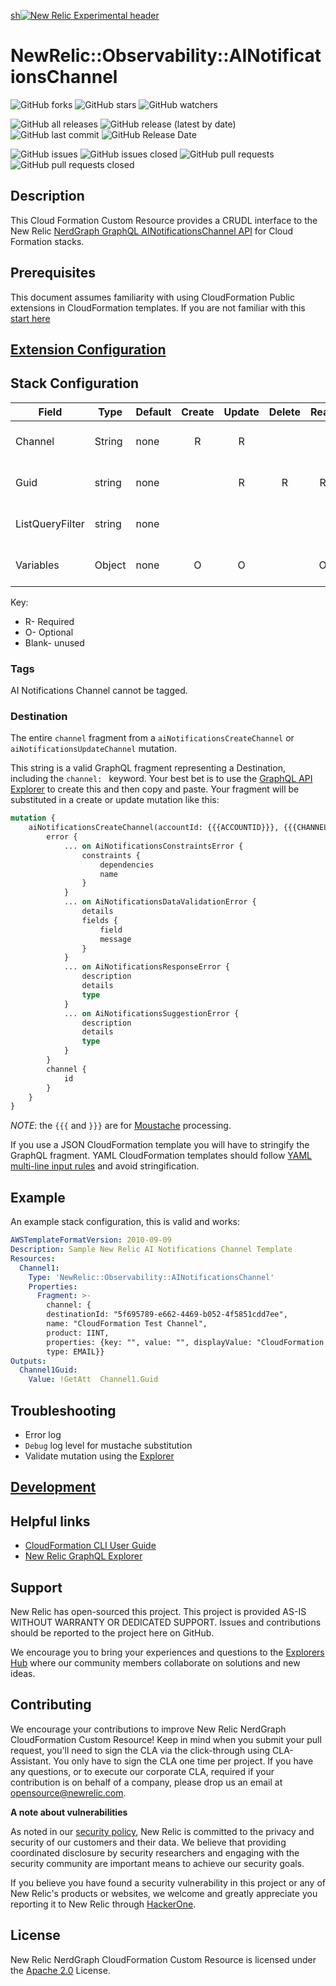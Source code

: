 [sh![New Relic Experimental header](https://github.com/newrelic/opensource-website/raw/master/src/images/categories/Experimental.png)](https://opensource.newrelic.com/oss-category/#new-relic-experimental)

# NewRelic::Observability::AINotificationsChannel

![GitHub forks](https://img.shields.io/github/forks/newrelic-experimental/newrelic-experimental-FIT-template?style=social)
![GitHub stars](https://img.shields.io/github/stars/newrelic-experimental/newrelic-experimental-FIT-template?style=social)
![GitHub watchers](https://img.shields.io/github/watchers/newrelic-experimental/newrelic-experimental-FIT-template?style=social)

![GitHub all releases](https://img.shields.io/github/downloads/newrelic-experimental/newrelic-experimental-FIT-template/total)
![GitHub release (latest by date)](https://img.shields.io/github/v/release/newrelic-experimental/newrelic-experimental-FIT-template)
![GitHub last commit](https://img.shields.io/github/last-commit/newrelic-experimental/newrelic-experimental-FIT-template)
![GitHub Release Date](https://img.shields.io/github/release-date/newrelic-experimental/newrelic-experimental-FIT-template)


![GitHub issues](https://img.shields.io/github/issues/newrelic-experimental/newrelic-experimental-FIT-template)
![GitHub issues closed](https://img.shields.io/github/issues-closed/newrelic-experimental/newrelic-experimental-FIT-template)
![GitHub pull requests](https://img.shields.io/github/issues-pr/newrelic-experimental/newrelic-experimental-FIT-template)
![GitHub pull requests closed](https://img.shields.io/github/issues-pr-closed/newrelic-experimental/newrelic-experimental-FIT-template)

## Description
This Cloud Formation Custom Resource provides a CRUDL interface to the New Relic [NerdGraph GraphQL AINotificationsChannel API](https://docs.newrelic.com/docs/apis/nerdgraph/examples/nerdgraph-api-notifications-channels/) for Cloud 
Formation stacks.

## Prerequisites
This document assumes familiarity with using CloudFormation Public extensions in CloudFormation templates. If you are not familiar with this [start here](https://docs.aws.amazon.com/AWSCloudFormation/latest/UserGuide/registry-public.html)

## [Extension Configuration](https://github.com/newrelic-experimental/newrelic-cloudformation-resource-providers-common/blob/main/EXTENSION_CONFIGURATION.md)

## Stack Configuration
| Field           | Type   | Default | Create | Update | Delete | Read | List | Notes                                                                                                                                                                |
|-----------------|--------|---------|:------:|:------:|:------:|:----:|:----:|----------------------------------------------------------------------------------------------------------------------------------------------------------------------|
| Channel         | String | none    |   R    |   R    |        |      |      | Specific to this extension                                                                                                                                           |
| Guid            | string | none    |        |   R    |   R    |  R   |      | [See Stack Common Configuration](https://github.com/newrelic-experimental/newrelic-cloudformation-resource-providers-common/blob/main/STACK_COMMON_CONFIGURATION.md) |
| ListQueryFilter | string | none    |        |        |        |      |  R   | [See Stack Common Configuration](https://github.com/newrelic-experimental/newrelic-cloudformation-resource-providers-common/blob/main/STACK_COMMON_CONFIGURATION.md) |
| Variables       | Object | none    |   O    |   O    |        |  O   |  O   | [See Stack Common Configuration](https://github.com/newrelic-experimental/newrelic-cloudformation-resource-providers-common/blob/main/STACK_COMMON_CONFIGURATION.md) |


Key:
- R- Required
- O- Optional
- Blank- unused

### Tags
AI Notifications Channel cannot be tagged.

### Destination
The entire `channel` fragment from a `aiNotificationsCreateChannel` or `aiNotificationsUpdateChannel` mutation.

This string is a valid GraphQL fragment representing a Destination, including the `channel: ` keyword. Your best bet is to use the
[GraphQL API Explorer](https://api.newrelic.com/graphiql)
to create this and then copy and paste. Your fragment will be substituted in a create or update mutation like this:
```graphql
mutation {
    aiNotificationsCreateChannel(accountId: {{{ACCOUNTID}}}, {{{CHANNEL}}} ) {
        error {
            ... on AiNotificationsConstraintsError {
                constraints {
                    dependencies
                    name
                }
            }
            ... on AiNotificationsDataValidationError {
                details
                fields {
                    field
                    message
                }
            }
            ... on AiNotificationsResponseError {
                description
                details
                type
            }
            ... on AiNotificationsSuggestionError {
                description
                details
                type
            }
        }
        channel {
            id
        }
    }
}
```
_NOTE_: the `{{{` and `}}}` are for [Moustache](#Moustache) processing.

If you use a JSON CloudFormation template you will have to stringify the GraphQL fragment. YAML CloudFormation templates should follow [YAML multi-line input rules](https://yaml-multiline.info/) and avoid stringification.

## Example
An example stack configuration, this is valid and works:
```yaml
AWSTemplateFormatVersion: 2010-09-09
Description: Sample New Relic AI Notifications Channel Template
Resources:
  Channel1:
    Type: 'NewRelic::Observability::AINotificationsChannel'
    Properties:
      Fragment: >-
        channel: {
        destinationId: "5f695789-e662-4469-b052-4f5851cdd7ee", 
        name: "CloudFormation Test Channel", 
        product: IINT, 
        properties: {key: "", value: "", displayValue: "CloudFormation Test Channel", label: ""}, 
        type: EMAIL}}
Outputs:
  Channel1Guid:
    Value: !GetAtt  Channel1.Guid
```

## Troubleshooting
- Error log
- `Debug` log level for mustache substitution
- Validate mutation using the [Explorer](https://api.newrelic.com/graphiql)

## [Development](https://github.com/newrelic-experimental/newrelic-cloudformation-resource-providers-common/blob/main/DEVELOPMENT.md)

## Helpful links
- [CloudFormation CLI User Guide](https://docs.aws.amazon.com/cloudformation-cli/latest/userguide/what-is-cloudformation-cli.html)
- [New Relic GraphQL Explorer](https://api.newrelic.com/graphiql)

## Support
New Relic has open-sourced this project. This project is provided AS-IS WITHOUT WARRANTY OR DEDICATED SUPPORT. Issues and contributions should be reported to the project here on GitHub.

We encourage you to bring your experiences and questions to the [Explorers Hub](https://discuss.newrelic.com) where our community members collaborate on solutions and new ideas.

## Contributing
We encourage your contributions to improve New Relic NerdGraph CloudFormation Custom Resource! Keep in mind when you submit your pull request, you'll need to sign the CLA via the click-through using CLA-Assistant. You only have to sign the CLA one time per project. If you have any questions, or to execute our corporate CLA, required if your contribution is on behalf of a company, please drop us an email at opensource@newrelic.com.

**A note about vulnerabilities**

As noted in our [security policy](../../security/policy), New Relic is committed to the privacy and security of our customers and their data. We believe that providing coordinated disclosure by security researchers and engaging with the security community are important means to achieve our security goals.

If you believe you have found a security vulnerability in this project or any of New Relic's products or websites, we welcome and greatly appreciate you reporting it to New Relic through [HackerOne](https://hackerone.com/newrelic).

## License
New Relic NerdGraph CloudFormation Custom Resource is licensed under the [Apache 2.0](http://apache.org/licenses/LICENSE-2.0.txt) License.
